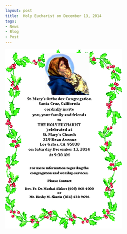 ```yaml
---
layout: post
title:  Holy Eucharist on December 13, 2014
tags:
- News
- Blog
- Post
---
```


<p><img src="assets/images/2014-12-13.png" alt="Holy Eucharist" /></p>

